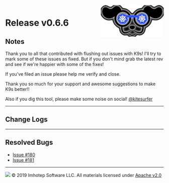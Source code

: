 <img src="https://raw.githubusercontent.com/derailed/k9s/master/assets/k9s_small.png" align="right" width="200" height="auto"/>

# Release v0.6.6

## Notes

Thank you to all that contributed with flushing out issues with K9s! I'll try to mark some of these issues as fixed. But if you don't mind grab the latest rev and see if we're happier with some of the fixes!

If you've filed an issue please help me verify and close.

Thank you so much for your support and awesome suggestions to make K9s better!!

Also if you dig this tool, please make some noise on social! [@kitesurfer](https://twitter.com/kitesurfer)

---

## Change Logs

---

## Resolved Bugs

+ [Issue #180](https://github.com/zloom/k9s/issues/180)
+ [Issue #181](https://github.com/zloom/k9s/issues/181)

---

<img src="https://raw.githubusercontent.com/derailed/k9s/master/assets/imhotep_logo.png" width="32" height="auto"/> © 2019 Imhotep Software LLC. All materials licensed under [Apache v2.0](http://www.apache.org/licenses/LICENSE-2.0)
